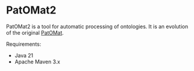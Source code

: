 # PatOMat2

PatOMat2 is a tool for automatic processing of ontologies. It is an evolution of the original [PatOMat](https://patomat.vse.cz/).

Requirements:
- Java 21
- Apache Maven 3.x
